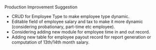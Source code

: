 Production Improvement Suggestion
- CRUD for Employee Type to make employee type dynamic.
- Editable field of employee salary and tax to make it more dynamic (considering probationary, part-time etc employee).
- Considering adding new module for employee time in and out record.
- Adding new table for employee payout record for report generation or computation of 13th/14th month salary.